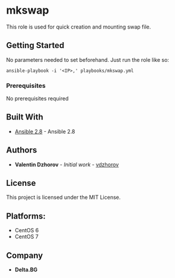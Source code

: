 # mkswap

This role is used for quick creation and mounting swap file.

## Getting Started

No parameters needed to set beforehand. Just run the role like so:

```ansible-playbook -i '<IP>,' playbooks/mkswap.yml```

### Prerequisites

No prerequisites required

## Built With

* [Ansible 2.8](https://docs.ansible.com/ansible/latest/roadmap/ROADMAP_2_8.html) - Ansible 2.8

## Authors

* **Valentin Dzhorov** - *Initial work* - [vdzhorov](https://github.com/vdzhorov)

## License

This project is licensed under the MIT License.

## Platforms:
- CentOS 6
- CentOS 7

## Company
* **Delta.BG**
